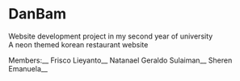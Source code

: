 # DanBam
Website development project in my second year of university  
A neon themed korean restaurant website

Members:__
Frisco Lieyanto__
Natanael Geraldo Sulaiman__
Sheren Emanuela__
